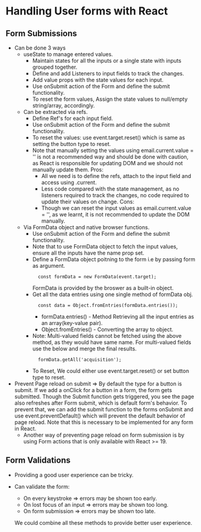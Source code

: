 # Handling User forms with React

## Form Submissions
  * Can be done 3 ways
    * useState to manage entered values.
      * Maintain states for all the inputs or a single state with inputs grouped together.
      * Define and add Listeners to input fields to track the changes.
      * Add value props with the state values for each input.
      * Use onSubmit action of the Form and define the submit functionality.
      * To reset the form values, Assign the state values to null/empty string/array, accordingly.
    * Can be extracted via refs.
      * Define Ref's for each input field.
      * Use onSubmit action of the Form and define the submit functionality.
      * To reset the values: use event.target.reset() which is same as setting
        the button type to reset.
      * Note that manually setting the values using email.current.value = '' is
       not a recommended way and should be done with caution, as React is
       responsible for updating DOM and we should not manually update them.
      Pros:
        * All we need is to define the refs, attach to the input field and access
        using .current.
        * Less code compared with the state management, as no listeners required
        to track the changes, no code required to update their values on change.
      Cons:
        * Though we can reset the input values as email.current.value = '',
        as we learnt, it is not recommended to update the DOM manually.
    * Via FormData object and native browser functions.
      * Use onSubmit action of the Form and define the submit functionality.
      * Note that to use FormData object to fetch the input values, ensure all
        the inputs have the name prop set.
      * Define a FormData object poitning to the form i.e by passing form as argument.
        ```
          const formData = new FormData(event.target);
        ```
        FormData is provided by the broswer as a built-in object.
      * Get all the data entries using one single method of formData obj.
        ```
          const data = Object.fromEntries(formData.entries());
        ```
          - formData.entries() - Method Retrieving all the input entries as an
            array(key-value pair).
          - Object.fromEntries() - Converting the array to object.
      * Note: Multi-valued fields cannot be fetched using the above method, as
        they would have same name. For multi-valued fields use the below and
        merge the final results.
        ```
          formData.getAll('acquisition');
        ```
      * To Reset, We could either use event.target.reset() or set button type to
        reset.
  * Prevent Page reload on submit => By default the type for a button is submit.
    If we add a onClick for a button in a form, the form gets submitted. Though
    the Submit function gets triggered, you see the page also refreshes after
    Form submit, which is default form's behavior.
    To prevent that, we can add the submit function to the forms onSubmit and
    use event.preventDefault() which will prevent the default behavior of page
    reload. Note that this is necessary to be implemented for any form in React.
    * Another way of preventing page reload on form submission is by using Form
    actions that is only available with React >= 19.

## Form Validations
  * Providing a good user experience can be tricky.
  * Can validate the form:
    * On every keystroke => errors may be shown too early.
    * On lost focus of an input => errors may be shown too long.
    * On form submission => errors may be shown too late.

    We could combine all these methods to provide better user experience.

